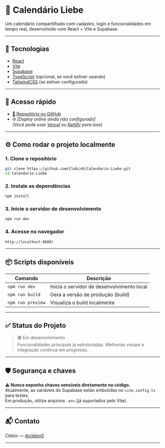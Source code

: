 # 📅 Calendário Liebe

Um calendário compartilhado com cadastro, login e funcionalidades em tempo real, desenvolvido com React + Vite e Supabase.

---

## 🚀 Tecnologias

- [React](https://reactjs.org/)
- [Vite](https://vitejs.dev/)
- [Supabase](https://supabase.com/)
- [TypeScript](https://www.typescriptlang.org/) (opcional, se você estiver usando)
- [TailwindCSS](https://tailwindcss.com/) (se estiver configurado)

---

## 🔗 Acesso rápido

- [📁 Repositório no GitHub](https://github.com/Clebin0/Calendario-Liebe)
- 🌐 *[Deploy online ainda não configurado]*  
  *(Você pode usar [Vercel](https://vercel.com) ou [Netlify](https://www.netlify.com/) para isso)*

---

## ⚙️ Como rodar o projeto localmente

### 1. Clone o repositório

```bash
git clone https://github.com/Clebin0/Calendario-Liebe.git
cd Calendario-Liebe
```

### 2. Instale as dependências

```bash
npm install
```

### 3. Inicie o servidor de desenvolvimento

```bash
npm run dev
```

### 4. Acesse no navegador

```
http://localhost:8080/
```

---

## 📦 Scripts disponíveis

| Comando          | Descrição                                 |
|------------------|---------------------------------------------|
| `npm run dev`    | Inicia o servidor de desenvolvimento local |
| `npm run build`  | Gera a versão de produção (build)          |
| `npm run preview`| Visualiza o build localmente               |

---

## ✅ Status do Projeto

> 🟢 Em desenvolvimento  
Funcionalidades principais já estruturadas. Melhorias visuais e integração contínua em progresso.

---

## 🛡️ Segurança e chaves

⚠️ **Nunca exponha chaves sensíveis diretamente no código.**  
Atualmente, as variáveis do Supabase estão embutidas no `vite.config.ts` para testes.  
Em produção, utilize arquivos `.env` (já suportados pelo Vite).

---

## 📬 Contato

Clebin — [@clebin0](https://github.com/Clebin0)

---